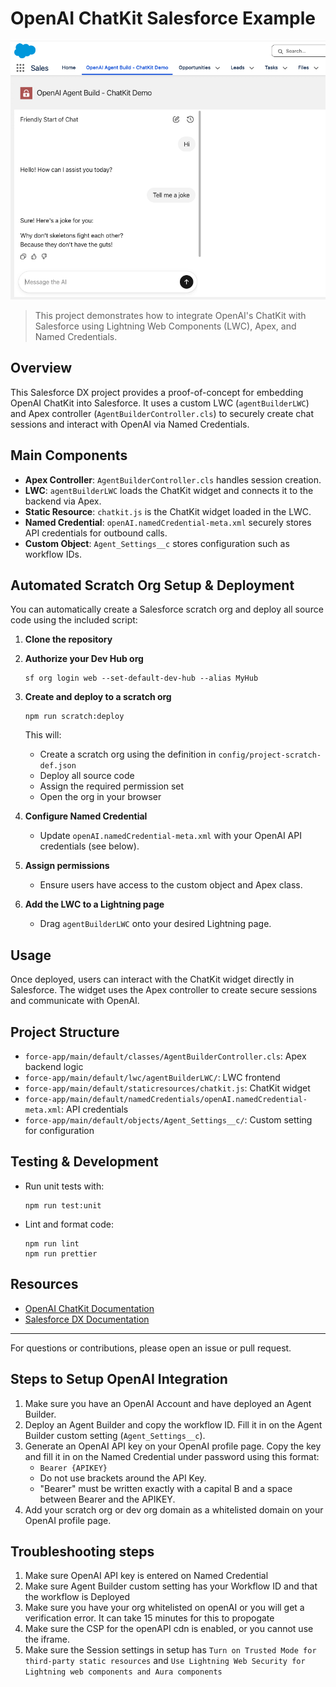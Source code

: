 

# OpenAI ChatKit Salesforce Example

![Demo Screenshot](assets/OpenAIDemoScreen.png)

>This project demonstrates how to integrate OpenAI's ChatKit with Salesforce using Lightning Web Components (LWC), Apex, and Named Credentials.

## Overview

This Salesforce DX project provides a proof-of-concept for embedding OpenAI ChatKit into Salesforce. It uses a custom LWC (`agentBuilderLWC`) and Apex controller (`AgentBuilderController.cls`) to securely create chat sessions and interact with OpenAI via Named Credentials.

## Main Components

- **Apex Controller**: `AgentBuilderController.cls` handles session creation.
- **LWC**: `agentBuilderLWC` loads the ChatKit widget and connects it to the backend via Apex.
- **Static Resource**: `chatkit.js` is the ChatKit widget loaded in the LWC.
- **Named Credential**: `openAI.namedCredential-meta.xml` securely stores API credentials for outbound calls.
- **Custom Object**: `Agent_Settings__c` stores configuration such as workflow IDs.


## Automated Scratch Org Setup & Deployment

You can automatically create a Salesforce scratch org and deploy all source code using the included script:

1. **Clone the repository**
2. **Authorize your Dev Hub org**
	```
	sf org login web --set-default-dev-hub --alias MyHub
	```
3. **Create and deploy to a scratch org**
	```
	npm run scratch:deploy
	```
	This will:
	- Create a scratch org using the definition in `config/project-scratch-def.json`
	- Deploy all source code
	- Assign the required permission set
	- Open the org in your browser

4. **Configure Named Credential**
	- Update `openAI.namedCredential-meta.xml` with your OpenAI API credentials (see below).
5. **Assign permissions**
	- Ensure users have access to the custom object and Apex class.
6. **Add the LWC to a Lightning page**
	- Drag `agentBuilderLWC` onto your desired Lightning page.

## Usage

Once deployed, users can interact with the ChatKit widget directly in Salesforce. The widget uses the Apex controller to create secure sessions and communicate with OpenAI.

## Project Structure

- `force-app/main/default/classes/AgentBuilderController.cls`: Apex backend logic
- `force-app/main/default/lwc/agentBuilderLWC/`: LWC frontend
- `force-app/main/default/staticresources/chatkit.js`: ChatKit widget
- `force-app/main/default/namedCredentials/openAI.namedCredential-meta.xml`: API credentials
- `force-app/main/default/objects/Agent_Settings__c/`: Custom setting for configuration

## Testing & Development

- Run unit tests with:
  ```
  npm run test:unit
  ```
- Lint and format code:
  ```
  npm run lint
  npm run prettier
  ```

## Resources

- [OpenAI ChatKit Documentation](https://openai.github.io/chatkit-js/)
- [Salesforce DX Documentation](https://developer.salesforce.com/tools/vscode/)

---
For questions or contributions, please open an issue or pull request.


## Steps to Setup OpenAI Integration

1. Make sure you have an OpenAI Account and have deployed an Agent Builder.
2. Deploy an Agent Builder and copy the workflow ID. Fill it in on the Agent Builder custom setting (`Agent_Settings__c`).
3. Generate an OpenAI API key on your OpenAI profile page. Copy the key and fill it in on the Named Credential under password using this format:
	- `Bearer {APIKEY}`
	- Do not use brackets around the API Key.
	- "Bearer" must be written exactly with a capital B and a space between Bearer and the APIKEY.
4. Add your scratch org or dev org domain as a whitelisted domain on your OpenAI profile page.

## Troubleshooting steps
1. Make sure OpenAI API key is entered on Named Credential
2. Make sure Agent Builder custom setting has your Workflow ID and that the workflow is Deployed
3. Make sure you have your org whitelisted on openAI or you will get a verification error. It can take 15 minutes for this to propogate
4. Make sure the CSP for the openAPI cdn is enabled, or you cannot use the iframe.
5. Make sure the Session settings in setup has `Turn on Trusted Mode for third-party static resources` and `Use Lightning Web Security for Lightning web components and Aura components`
